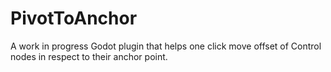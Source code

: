 # PivotToAnchor
A work in progress Godot plugin that helps one click move offset of Control nodes in respect to their anchor point.
